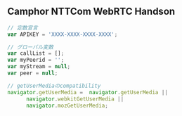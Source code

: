 ## Camphor NTTCom WebRTC Handson
``` javascript
// 定数宣言
var APIKEY = 'XXXX-XXXX-XXXX-XXXX';

// グローバル変数
var callList = [];
var myPeerid = '';
var myStream = null;
var peer = null;

// getUserMediaのcompatibility
navigator.getUserMedia =  navigator.getUserMedia ||
      navigator.webkitGetUserMedia ||
      navigator.mozGetUserMedia;
```
